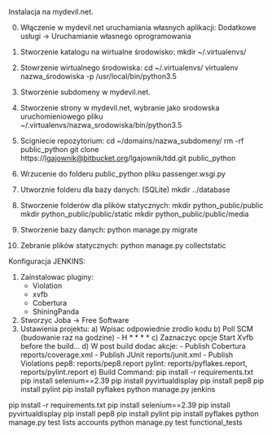 Instalacja na mydevil.net.

0. Włączenie w mydevil.net uruchamiania własnych aplikacji:
    Dodatkowe usługi -> Uruchamianie własnego oprogramowania

1. Stworzenie katalogu na wirtualne środowisko:
    mkdir ~/.virtualenvs/

2. Stowrzenie wirtualnego środowiska:
    cd ~/.virtualenvs/
    virtualenv nazwa_środowiska -p /usr/local/bin/python3.5

3. Stworzenie subdomeny w mydevil.net.

4. Stworzenie strony w mydevil.net, wybranie jako srodowska uruchomieniowego pliku
    ~/.virtualenvs/nazwa_srodowiska/bin/python3.5

5. Scigniecie repozytorium:
    cd ~/domains/nazwa_subdomeny/
    rm -rf public_python
    git clone https://lgajownik@bitbucket.org/lgajownik/tdd.git public_python

6. Wrzucenie do folderu public_python pliku passenger.wsgi.py

7. Utworznie folderu dla bazy danych: (SQLite)
    mkdir ../database

8. Stworzenie folderów dla plików statycznych:
    mkdir python_public/public
    mkdir python_public/public/static
    mkdir python_public/public/media

9. Stworzenie bazy danych:
    python manage.py migrate

10. Zebranie plików statycznych:
    python manage.py collectstatic


Konfiguracja JENKINS:
1. Zainstalowac pluginy:
    - Violation
    - xvfb
    - Cobertura
    - ShiningPanda
2. Stworzyc Joba -> Free Software
3. Ustawienia projektu:
    a) Wpisac odpowiednie zrodlo kodu
    b) Poll SCM (budowanie raz na godzine)
        - H * * * *
    c) Zaznaczyc opcje Start Xvfb before the build...
    d) W post build dodac akcje:
        - Publish Cobertura
         reports/coverage.xml
        - Publish JUnit
         reports/junit.xml
        - Publish Violations
         pep8: reports/pep8.report
         pylint: reports/pyflakes.report, reports/pylint.report
    e) Build Command:
        pip install -r requirements.txt
        pip install selenium==2.39
        pip install pyvirtualdisplay
        pip install pep8
        pip install pylint
        pip install pyflakes
        python manage.py jenkins



pip install -r requirements.txt
pip install selenium==2.39
pip install pyvirtualdisplay
pip install pep8
pip install pylint
pip install pyflakes
python manage.py test lists accounts
python manage.py test functional_tests